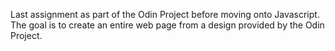 Last assignment as part of the Odin Project before moving onto Javascript. The goal is to create an entire web page from a design provided by the Odin Project.